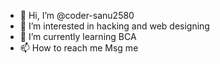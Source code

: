 - 👋 Hi, I’m @coder-sanu2580
- 👀 I’m interested in hacking and web designing
- 🌱 I’m currently learning BCA
- 📫 How to reach me Msg me

<!---
coder-sanu2580/coder-sanu2580 is a ✨ special ✨ repository because its `README.md` (this file) appears on your GitHub profile.
You can click the Preview link to take a look at your changes.
--->
